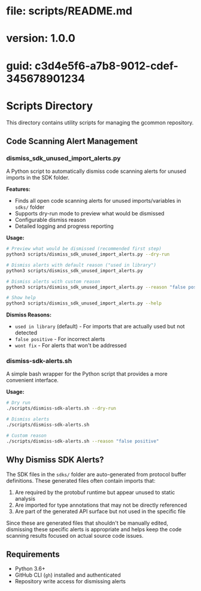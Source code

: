 # file: scripts/README.md

# version: 1.0.0

# guid: c3d4e5f6-a7b8-9012-cdef-345678901234

# Scripts Directory

This directory contains utility scripts for managing the gcommon repository.

## Code Scanning Alert Management

### dismiss_sdk_unused_import_alerts.py

A Python script to automatically dismiss code scanning alerts for unused imports in the SDK folder.

**Features:**

- Finds all open code scanning alerts for unused imports/variables in `sdks/` folder
- Supports dry-run mode to preview what would be dismissed
- Configurable dismiss reason
- Detailed logging and progress reporting

**Usage:**

```bash
# Preview what would be dismissed (recommended first step)
python3 scripts/dismiss_sdk_unused_import_alerts.py --dry-run

# Dismiss alerts with default reason ("used in library")
python3 scripts/dismiss_sdk_unused_import_alerts.py

# Dismiss alerts with custom reason
python3 scripts/dismiss_sdk_unused_import_alerts.py --reason "false positive"

# Show help
python3 scripts/dismiss_sdk_unused_import_alerts.py --help
```

**Dismiss Reasons:**

- `used in library` (default) - For imports that are actually used but not detected
- `false positive` - For incorrect alerts
- `wont fix` - For alerts that won't be addressed

### dismiss-sdk-alerts.sh

A simple bash wrapper for the Python script that provides a more convenient interface.

**Usage:**

```bash
# Dry run
./scripts/dismiss-sdk-alerts.sh --dry-run

# Dismiss alerts
./scripts/dismiss-sdk-alerts.sh

# Custom reason
./scripts/dismiss-sdk-alerts.sh --reason "false positive"
```

## Why Dismiss SDK Alerts?

The SDK files in the `sdks/` folder are auto-generated from protocol buffer definitions. These generated files often contain imports that:

1. Are required by the protobuf runtime but appear unused to static analysis
2. Are imported for type annotations that may not be directly referenced
3. Are part of the generated API surface but not used in the specific file

Since these are generated files that shouldn't be manually edited, dismissing these specific alerts is appropriate and helps keep the code scanning results focused on actual source code issues.

## Requirements

- Python 3.6+
- GitHub CLI (`gh`) installed and authenticated
- Repository write access for dismissing alerts
